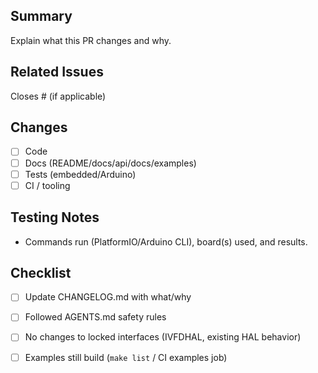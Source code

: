 ## Summary

Explain what this PR changes and why.

## Related Issues

Closes #<issue-number> (if applicable)

## Changes

- [ ] Code
- [ ] Docs (README/docs/api/docs/examples)
- [ ] Tests (embedded/Arduino)
- [ ] CI / tooling

## Testing Notes

- Commands run (PlatformIO/Arduino CLI), board(s) used, and results.

## Checklist

- [ ] Update CHANGELOG.md with what/why
- [ ] Followed AGENTS.md safety rules
- [ ] No changes to locked interfaces (IVFDHAL, existing HAL behavior)
- [ ] Examples still build (`make list` / CI examples job)


